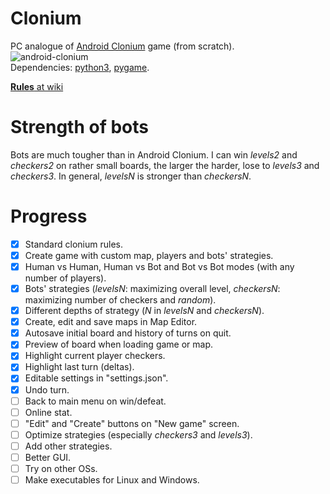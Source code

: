 # Clonium
PC analogue of [Android Clonium](http://4pda.ru/forum/lofiversion/index.php?t632925.html) game (from scratch).
<br>
![android-clonium](https://user-images.githubusercontent.com/30413024/45918854-87a5e180-be95-11e8-93e1-2e844d27f841.jpeg)
<br>
Dependencies: [python3](https://www.python.org/downloads/), [pygame](https://www.pygame.org/).

[**Rules** at wiki](https://github.com/pier-bezuhoff/clonium/wiki/Rules-of-Clonium)

# Strength of bots
Bots are much tougher than in Android Clonium.
I can win _levels2_ and _checkers2_ on rather small boards, the larger the harder, lose to _levels3_ and _checkers3_.
In general, _levelsN_ is stronger than _checkersN_.

# Progress
- [x] Standard clonium rules.
- [x] Create game with custom map, players and bots' strategies.
- [x] Human vs Human, Human vs Bot and Bot vs Bot modes (with any number of players).
- [x] Bots' strategies (_levelsN_: maximizing overall level, _checkersN_: maximizing number of checkers and _random_).
- [x] Different depths of strategy (_N_ in _levelsN_ and _checkersN_).
- [x] Create, edit and save maps in Map Editor.
- [x] Autosave initial board and history of turns on quit.
- [x] Preview of board when loading game or map.
- [x] Highlight current player checkers.
- [x] Highlight last turn (deltas).
- [x] Editable settings in "settings.json".
- [x] Undo turn.
- [ ] Back to main menu on win/defeat.
- [ ] Online stat.
- [ ] "Edit" and "Create" buttons on "New game" screen.
- [ ] Optimize strategies (especially _checkers3_ and _levels3_).
- [ ] Add other strategies.
- [ ] Better GUI.
- [ ] Try on other OSs.
- [ ] Make executables for Linux and Windows.
